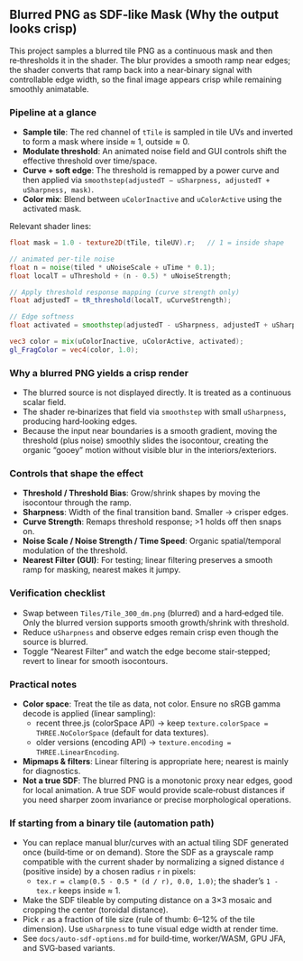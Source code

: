 ## Blurred PNG as SDF‑like Mask (Why the output looks crisp)

This project samples a blurred tile PNG as a continuous mask and then re‑thresholds it in the shader. The blur provides a smooth ramp near edges; the shader converts that ramp back into a near‑binary signal with controllable edge width, so the final image appears crisp while remaining smoothly animatable.

### Pipeline at a glance
- **Sample tile**: The red channel of `tTile` is sampled in tile UVs and inverted to form a mask where inside ≈ 1, outside ≈ 0.
- **Modulate threshold**: An animated noise field and GUI controls shift the effective threshold over time/space.
- **Curve + soft edge**: The threshold is remapped by a power curve and then applied via `smoothstep(adjustedT − uSharpness, adjustedT + uSharpness, mask)`.
- **Color mix**: Blend between `uColorInactive` and `uColorActive` using the activated mask.

Relevant shader lines:

```40:53:bg_fragment.glsl
float mask = 1.0 - texture2D(tTile, tileUV).r;   // 1 = inside shape

// animated per-tile noise
float n = noise(tiled * uNoiseScale + uTime * 0.1);
float localT = uThreshold + (n - 0.5) * uNoiseStrength;

// Apply threshold response mapping (curve strength only)
float adjustedT = tR_threshold(localT, uCurveStrength);

// Edge softness
float activated = smoothstep(adjustedT - uSharpness, adjustedT + uSharpness, mask);

vec3 color = mix(uColorInactive, uColorActive, activated);
gl_FragColor = vec4(color, 1.0);
```

### Why a blurred PNG yields a crisp render
- The blurred source is not displayed directly. It is treated as a continuous scalar field.
- The shader re‑binarizes that field via `smoothstep` with small `uSharpness`, producing hard‑looking edges.
- Because the input near boundaries is a smooth gradient, moving the threshold (plus noise) smoothly slides the isocontour, creating the organic “gooey” motion without visible blur in the interiors/exteriors.

### Controls that shape the effect
- **Threshold / Threshold Bias**: Grow/shrink shapes by moving the isocontour through the ramp.
- **Sharpness**: Width of the final transition band. Smaller → crisper edges.
- **Curve Strength**: Remaps threshold response; >1 holds off then snaps on.
- **Noise Scale / Noise Strength / Time Speed**: Organic spatial/temporal modulation of the threshold.
- **Nearest Filter (GUI)**: For testing; linear filtering preserves a smooth ramp for masking, nearest makes it jumpy.

### Verification checklist
- Swap between `Tiles/Tile_300_dm.png` (blurred) and a hard‑edged tile. Only the blurred version supports smooth growth/shrink with threshold.
- Reduce `uSharpness` and observe edges remain crisp even though the source is blurred.
- Toggle “Nearest Filter” and watch the edge become stair‑stepped; revert to linear for smooth isocontours.

### Practical notes
- **Color space**: Treat the tile as data, not color. Ensure no sRGB gamma decode is applied (linear sampling):
  - recent three.js (colorSpace API) → keep `texture.colorSpace = THREE.NoColorSpace` (default for data textures).
  - older versions (encoding API) → `texture.encoding = THREE.LinearEncoding`.
- **Mipmaps & filters**: Linear filtering is appropriate here; nearest is mainly for diagnostics.
- **Not a true SDF**: The blurred PNG is a monotonic proxy near edges, good for local animation. A true SDF would provide scale‑robust distances if you need sharper zoom invariance or precise morphological operations.

### If starting from a binary tile (automation path)
- You can replace manual blur/curves with an actual tiling SDF generated once (build‑time or on demand). Store the SDF as a grayscale ramp compatible with the current shader by normalizing a signed distance `d` (positive inside) by a chosen radius `r` in pixels:
  - `tex.r = clamp(0.5 - 0.5 * (d / r), 0.0, 1.0)`; the shader’s `1 - tex.r` keeps inside ≈ 1.
- Make the SDF tileable by computing distance on a 3×3 mosaic and cropping the center (toroidal distance).
- Pick `r` as a fraction of tile size (rule of thumb: 6–12% of the tile dimension). Use `uSharpness` to tune visual edge width at render time.
- See `docs/auto-sdf-options.md` for build‑time, worker/WASM, GPU JFA, and SVG‑based variants.



